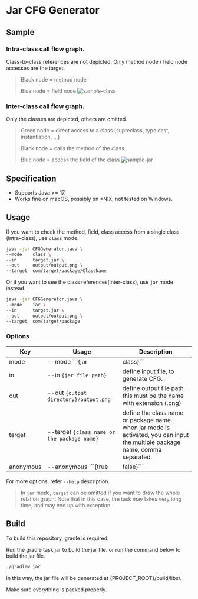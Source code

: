 # Jar CFG Generator

## Sample
### Intra-class call flow graph.
Class-to-class references are not depicted.
Only method node / field node accesses are the target.
> Black node = method node
> 
> Blue node = field node
![sample-class](https://github.com/user-attachments/assets/f4bd55ec-977e-4c8e-9d18-b13a643b0973)

### Inter-class call flow graph.
Only the classes are depicted, others are omitted.
> Green node = direct access to a class (supreclass, type cast, instantiation, ...)
> 
> Black node = calls the method of the class
> 
> Blue node = access the field of the class
![sample-jar](https://github.com/user-attachments/assets/9e8ff3c2-ed4e-402e-a079-e23e685619b7)

## Specification
* Supports Java >= 17.
* Works fine on macOS, possibly on *NIX, not tested on Windows.

## Usage
If you want to check the method, field, class access from a single class (intra-class), use ```class``` mode.
```bash
java -jar CFGGenerator.java \
--mode    class \
--in      target.jar \
--out     output/output.png \
--target  com/target/package/ClassName
```
Or if you want to see the class references(inter-class), use ```jar``` mode instead.
```bash
java -jar CFGGenerator.java \
--mode    jar \
--in      target.jar \
--out     output/output.png \
--target  com/target/package
```

### Options

| Key | Usage | Description |
|--------|--------------------------------------------------|--------------------------------------------------------------------------------------------------------------------|
| mode | --mode ```{jar|class}``` | define the mode to be applied. ```jar``` for multiple classes, ```class``` for a single class. |
| in | --in ```{jar file path}``` | define input file, to generate CFG. |
| out | --out ```{output directory}/output.png``` | define output file path. this must be the name with extension (.png) |
| target | --target ```{class name or the package name}``` | define the class name or package name. when jar mode is activated, you can input the multiple package name, comma separated. |
| anonymous | --anonymous ```{true|false}``` | define whether to include anonymous classes or not. default is false. |


For more options, refer ```--help``` description.

> In ```jar``` mode, ```target``` can be omitted if you want to draw the whole relation graph.
> Note that in this case, the task may takes very long time, and may end up with exception.

## Build
To build this repository, gradle is required.

Run the gradle task jar to build the jar file. or run the command below to build the jar file.
```bash
./gradlew jar
```
In this way, the jar file will be generated at {PROJECT_ROOT}/build/libs/.

Make sure everything is packed properly.

